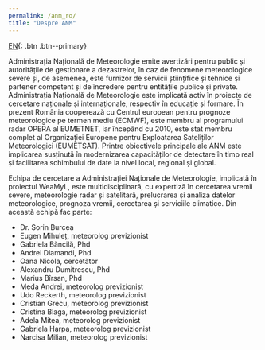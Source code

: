 ```yaml
---
permalink: /anm_ro/
title: "Despre ANM"
---
```


[EN](/anm/){: .btn .btn--primary}

Administrația Națională de Meteorologie emite avertizări pentru public și autoritățile de gestionare a dezastrelor, în caz de fenomene meteorologice severe și, de asemenea, este furnizor de servicii științifice și tehnice și partener competent și de încredere pentru entitățile publice și private. Administrația Națională de Meteorologie este implicată activ în proiecte de cercetare naționale și internaționale, respectiv în educație și formare. În prezent România cooperează cu Centrul european pentru prognoze meteorologice pe termen mediu (ECMWF), este membru al programului radar OPERA al EUMETNET, iar începând cu 2010, este stat membru complet al Organizației Europene pentru Exploatarea Sateliților Meteorologici (EUMETSAT). Printre obiectivele principale ale ANM este implicarea susținută în modernizarea capacităților de detectare în timp real și facilitarea schimbului de date la nivel local, regional și global.

Echipa de cercetare a Administrației Naționale de Meteorologie, implicată în proiectul WeaMyL, este multidisciplinară, cu expertiză în cercetarea vremii severe, meteorologie radar și satelitară, prelucrarea și analiza datelor meteorologice, prognoza vremii, cercetarea și serviciile climatice. Din această echipă fac parte:

* Dr. Sorin Burcea
* Eugen Mihuleț, meteorolog previzionist
* Gabriela Băncilă, Phd
* Andrei Diamandi, Phd
* Oana Nicola, cercetător
* Alexandru Dumitrescu, Phd
* Marius Bîrsan, Phd
* Meda Andrei, meteorolog previzionist
* Udo Reckerth, meteorolog previzionist
* Cristian Grecu, meteorolog previzionist
* Cristina Blaga, meteorolog previzionist
* Adela Mitea, meteorolog previzionist
* Gabriela Harpa, meteorolog previzionist
* Narcisa Milian, meteorolog previzionist 
